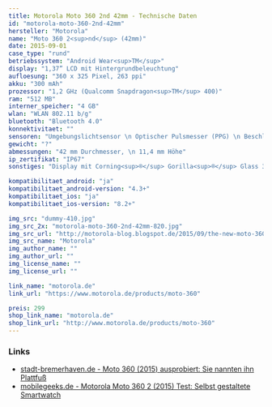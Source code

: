 ```yaml
---
title: Motorola Moto 360 2nd 42mm - Technische Daten
id: "motorola-moto-360-2nd-42mm"
hersteller: "Motorola"
name: "Moto 360 2<sup>nd</sup> (42mm)"
date: 2015-09-01
case_type: "rund"
betriebssystem: "Android Wear<sup>TM</sup>"
display: "1,37” LCD mit Hintergrundbeleuchtung"
aufloesung: "360 x 325 Pixel, 263 ppi"
akku: "300 mAh"
prozessor: "1,2 GHz (Qualcomm Snapdragon<sup>TM</sup> 400)"
ram: "512 MB"
interner_speicher: "4 GB"
wlan: "WLAN 802.11 b/g"
bluetooth: "Bluetooth 4.0"
konnektivitaet: ""
sensoren: "Umgebungslichtsensor \n Optischer Pulsmesser (PPG) \n Beschleunigungsmesser \n Gyroskop, Vibrations-/Haptik-Engine"
gewicht: "?"
abmessungen: "42 mm Durchmesser, \n 11,4 mm Höhe"
ip_zertifikat: "IP67"
sonstiges: "Display mit Corning<sup>®</sup> Gorilla<sup>®</sup> Glass 3, Duale digitale Mikrofone"

kompatibilitaet_android: "ja"
kompatibilitaet_android-version: "4.3+"
kompatibilitaet_ios: "ja"
kompatibilitaet_ios-version: "8.2+"

img_src: "dummy-410.jpg"
img_src_2x: "motorola-moto-360-2nd-42mm-820.jpg"
img_src_url: "http://motorola-blog.blogspot.de/2015/09/the-new-moto-360-collection-giving-you.html"
img_src_name: "Motorola"
img_author_name: ""
img_author_url: ""
img_license_name: ""
img_license_url: ""

link_name: "motorola.de"
link_url: "https://www.motorola.de/products/moto-360"

preis: 299
shop_link_name: "motorola.de"
shop_link_url: "http://www.motorola.de/products/moto-360"
---
```


### Links
* [stadt-bremerhaven.de - Moto 360 (2015) ausprobiert: Sie nannten ihn Plattfuß](http://stadt-bremerhaven.de/moto-360-2015-ausprobiert-sie-nannten-ihn-plattfuss/)
* [mobilegeeks.de - Motorola Moto 360 2 (2015) Test: Selbst gestaltete Smartwatch](http://www.mobilegeeks.de/test/motorola-moto-360/)
